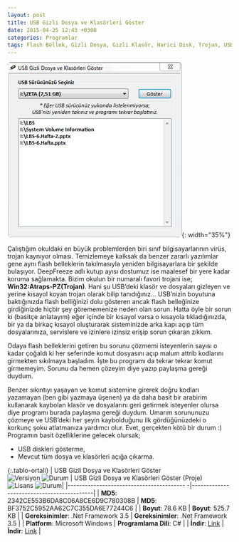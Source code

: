 ```yaml
---
layout: post
title: USB Gizli Dosya ve Klasörleri Göster
date: 2015-04-25 12:43 +0300
categories: Programlar
tags: Flash Bellek, Gizli Dosya, Gizli Klasör, Harici Disk, Trojan, USB, Virüs, Win32:Atraps-PZ, Atraps
---
```

![usb-gizli-dosya-ve-klasorleri-goster](/images/programlar/usb-gizli-dosya-ve-klasorleri-goster.png){: width="35%"}

 Çalıştığım okuldaki en büyük problemlerden biri sınıf bilgisayarlarının virüs, trojan kaynıyor olması. Temizlemeye kalksak da benzer zararlı yazılımlar gene aynı flash belleklerin takılmasıyla yeniden bilgisayarlara bir şekilde bulaşıyor. DeepFreeze adlı kutup ayısı dostumuz ise maalesef bir yere kadar koruma sağlamakta. Bizim okulun bir numaralı favori trojani ise; **Win32:Atraps-PZ(Trojan)**. Hani şu USB’deki klasör ve dosyaları gizleyen ve yerine kısayol koyan trojan olarak bilip tanıdığınız… USB’nizin boyutuna baktığınızda flash belliğinizi dolu gösteren ancak flash belleğinize girdiğinizde hiçbir şey görememenize neden olan sorun. Hatta öyle bir sorun ki (basitçe anlatayım) eğer içinde bir kısayol varsa o kısayola tıkladığınızda, bir ya da birkaç kısayol oluşturarak sisteminizde arka kapı açıp tüm dosyalarınıza, servislere ve izinlere izinsiz erişip sorun çıkaran zıkkım.

Odaya flash belleklerini getiren bu sorunu çözmemi isteyenlerin sayısı o kadar çoğaldı ki her seferinde komut dosyasını açıp malum attrib kodlarını girmekten sıkılmaya başladım. İşte bu programı da tekrar tekrar komut girmemeyim. Sorunu da hemen çözeyim diye yazıp paylaşma gereği duydum.

Benzer sıkıntıyı yaşayan ve komut sistemine girerek doğru kodları yazamayan (ben gibi yazmaya üşenen) ya da daha basit bir arabirim kullanarak kaybolan klasör ve dosyalarını geri getirmek isteyenler olursa diye programı burada paylaşma gereği duydum. Umarım sorununuzu çözmeye ve USB’deki her şeyin kaybolduğunu ilk gördüğünüzdeki o korkunç şoku atlatmanıza yardımcı olur. Evet, gerçekten kötü bir durum :) Programın basit özelliklerine gelecek olursak;

* USB diskleri gösterme,
* Mevcut tüm dosya ve klasörleri açığa çıkarma.

{:.tablo-ortali}
| USB Gizli Dosya ve Klasörleri Göster<br>![Versiyon](https://img.shields.io/badge/Versiyon-1.00-blueviolet.svg?style=flat) ![Durum](https://img.shields.io/badge/Durum-Çalışıyor-success.svg?style=flat) | USB Gizli Dosya ve Klasörleri Göster (Proje)<br>![Lisans](https://img.shields.io/badge/Lisans-MIT-blue.svg?style=flat) ![Durum](https://img.shields.io/badge/Proje-Kodlar_Gözden_Gecirilecek-red.svg?style=flat)|
|----------------------------------------- -|-------------------------------------------|
| **MD5**: 2342CE553B6DA8C06A8CE6D9C780308B | **MD5**: BF3752C5952AA62C7C355DA6E77244C6 | 
| **Boyut**: 78.6 KB                       | **Boyut**: 525.7 KB                         |
| **Gereksinimler**: .Net Framework 3.5     | **Gereksinimler**: .Net Framework 3.5     |
| **Platform**: Microsoft Windows           | **Programlama Dili**: C#                  |
| **İndir**: [Link](http://www.umutd.com/programlar1/usb-gizli-dosya-klasor-goster.zip)         | **İndir**: [Link](http://www.umutd.com/programlar1/usb-gizli-dosya-klasor-goster-proje.zip)                      |